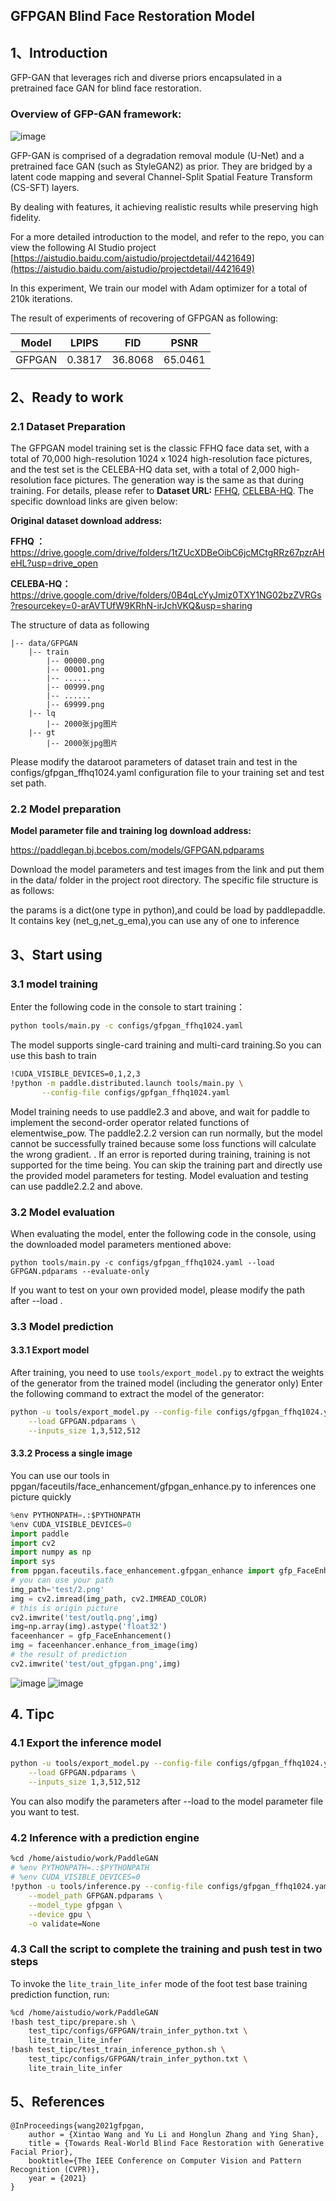 ## GFPGAN Blind Face Restoration Model


## 1、Introduction

GFP-GAN that leverages rich and diverse priors encapsulated in a pretrained face GAN for blind face restoration.
### Overview of GFP-GAN framework:

![image](https://user-images.githubusercontent.com/73787862/191736718-72f5aa09-d7a9-490b-b1f8-b609208d4654.png)

GFP-GAN is comprised of a degradation removal
module (U-Net) and a pretrained face GAN (such as StyleGAN2) as prior. They are bridged by a latent code
mapping and several Channel-Split Spatial Feature Transform (CS-SFT) layers.

By dealing with features, it achieving realistic results while preserving high fidelity.

For a more detailed introduction to the model, and refer to the repo, you can view the following AI Studio project
[https://aistudio.baidu.com/aistudio/projectdetail/4421649](https://aistudio.baidu.com/aistudio/projectdetail/4421649)

In this experiment, We train
our model with Adam optimizer for a total of 210k iterations.

The result of experiments of recovering of GFPGAN as following:

Model | LPIPS | FID | PSNR
--- |:---:|:---:|:---:|
GFPGAN | 0.3817 | 36.8068 | 65.0461

## 2、Ready to work

### 2.1 Dataset Preparation

The GFPGAN model training set is the classic FFHQ face data set,
with a total of 70,000 high-resolution 1024 x 1024 high-resolution face pictures,
and the test set is the CELEBA-HQ data set, with a total of 2,000 high-resolution face pictures. The generation way is the same as that during training.
For details, please refer to **Dataset URL:** [FFHQ](https://github.com/NVlabs/ffhq-dataset), [CELEBA-HQ](https://github.com/tkarras/progressive_growing_of_gans).
The specific download links are given below:

**Original dataset download address:**

**FFHQ ：**           https://drive.google.com/drive/folders/1tZUcXDBeOibC6jcMCtgRRz67pzrAHeHL?usp=drive_open

**CELEBA-HQ：** https://drive.google.com/drive/folders/0B4qLcYyJmiz0TXY1NG02bzZVRGs?resourcekey=0-arAVTUfW9KRhN-irJchVKQ&usp=sharing

The structure of data as following

```
|-- data/GFPGAN
    |-- train
        |-- 00000.png
        |-- 00001.png
        |-- ......
        |-- 00999.png
        |-- ......
        |-- 69999.png
	|-- lq
		|-- 2000张jpg图片
    |-- gt  
        |-- 2000张jpg图片
```


Please modify the dataroot parameters of dataset train and test in the configs/gfpgan_ffhq1024.yaml configuration file to your training set and test set path.


### 2.2 Model preparation

**Model parameter file and training log download address:**

https://paddlegan.bj.bcebos.com/models/GFPGAN.pdparams

Download the model parameters and test images from the link and put them in the data/ folder in the project root directory. The specific file structure is as follows:

the params is a dict(one type in python),and could be load by paddlepaddle. It contains key (net_g,net_g_ema),you can use any of one to inference

## 3、Start using

### 3.1 model training

Enter the following code in the console to start training：

 ```bash
 python tools/main.py -c configs/gfpgan_ffhq1024.yaml
 ```

The model supports single-card training and multi-card training.So you can use this bash to train

 ```bash
!CUDA_VISIBLE_DEVICES=0,1,2,3
!python -m paddle.distributed.launch tools/main.py \
        --config-file configs/gpfgan_ffhq1024.yaml
 ```

Model training needs to use paddle2.3 and above, and wait for paddle to implement the second-order operator related functions of elementwise_pow. The paddle2.2.2 version can run normally, but the model cannot be successfully trained because some loss functions will calculate the wrong gradient. . If an error is reported during training, training is not supported for the time being. You can skip the training part and directly use the provided model parameters for testing. Model evaluation and testing can use paddle2.2.2 and above.



### 3.2 Model evaluation

When evaluating the model, enter the following code in the console, using the downloaded model parameters mentioned above:

 ```shell
python tools/main.py -c configs/gfpgan_ffhq1024.yaml --load GFPGAN.pdparams --evaluate-only
 ```

If you want to test on your own provided model, please modify the path after --load .



### 3.3 Model prediction

#### 3.3.1 Export model

After training, you need to use ``tools/export_model.py`` to extract the weights of the generator from the trained model (including the generator only)
Enter the following command to extract the model of the generator:

```bash
python -u tools/export_model.py --config-file configs/gfpgan_ffhq1024.yaml \
    --load GFPGAN.pdparams \
    --inputs_size 1,3,512,512
```


#### 3.3.2 Process a single image

You can use our tools in ppgan/faceutils/face_enhancement/gfpgan_enhance.py to inferences one picture quickly
```python
%env PYTHONPATH=.:$PYTHONPATH
%env CUDA_VISIBLE_DEVICES=0
import paddle
import cv2
import numpy as np
import sys
from ppgan.faceutils.face_enhancement.gfpgan_enhance import gfp_FaceEnhancement
# you can use your path
img_path='test/2.png'
img = cv2.imread(img_path, cv2.IMREAD_COLOR)
# this is origin picture
cv2.imwrite('test/outlq.png',img)
img=np.array(img).astype('float32')
faceenhancer = gfp_FaceEnhancement()
img = faceenhancer.enhance_from_image(img)
# the result of prediction
cv2.imwrite('test/out_gfpgan.png',img)
```

![image](https://user-images.githubusercontent.com/73787862/191741112-b813a02c-6b19-4591-b80d-0bf5ce8ad07e.png)
![image](https://user-images.githubusercontent.com/73787862/191741242-1f365048-ba25-450f-8abc-76e74d8786f8.png)




## 4. Tipc

### 4.1 Export the inference model

```bash
python -u tools/export_model.py --config-file configs/gfpgan_ffhq1024.yaml \
    --load GFPGAN.pdparams \
    --inputs_size 1,3,512,512
```

You can also modify the parameters after --load to the model parameter file you want to test.



### 4.2 Inference with a prediction engine

```bash
%cd /home/aistudio/work/PaddleGAN
# %env PYTHONPATH=.:$PYTHONPATH
# %env CUDA_VISIBLE_DEVICES=0
!python -u tools/inference.py --config-file configs/gfpgan_ffhq1024.yaml \
    --model_path GFPGAN.pdparams \
    --model_type gfpgan \
    --device gpu \
    -o validate=None
```


### 4.3 Call the script to complete the training and push test in two steps

To invoke the `lite_train_lite_infer` mode of the foot test base training prediction function, run:

```bash
%cd /home/aistudio/work/PaddleGAN
!bash test_tipc/prepare.sh \
    test_tipc/configs/GFPGAN/train_infer_python.txt \
    lite_train_lite_infer
!bash test_tipc/test_train_inference_python.sh \
    test_tipc/configs/GFPGAN/train_infer_python.txt \
    lite_train_lite_infer
```



## 5、References

```
@InProceedings{wang2021gfpgan,
    author = {Xintao Wang and Yu Li and Honglun Zhang and Ying Shan},
    title = {Towards Real-World Blind Face Restoration with Generative Facial Prior},
    booktitle={The IEEE Conference on Computer Vision and Pattern Recognition (CVPR)},
    year = {2021}
}
```
